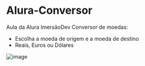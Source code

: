 # Alura-Conversor
Aula da Alura ImersãoDev
Conversor de moedas:
- Escolha a moeda de origem e a moeda de destino
- Reais, Euros ou Dólares

![image](https://user-images.githubusercontent.com/11634330/142483117-d01632b6-a906-490c-a6a9-a76f56f30e88.png)
